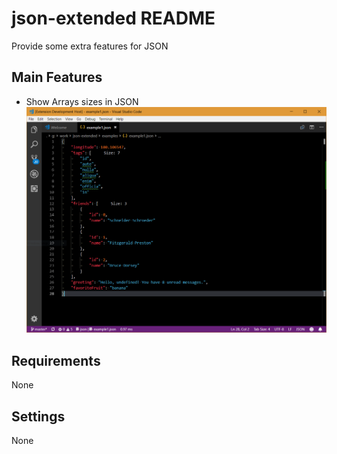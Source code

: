 # json-extended README

Provide some extra features for JSON

## Main Features

* Show Arrays sizes in JSON
![Example Showing sizes for Arrays in JSON](images/demo.png)

## Requirements

None

## Settings

None
